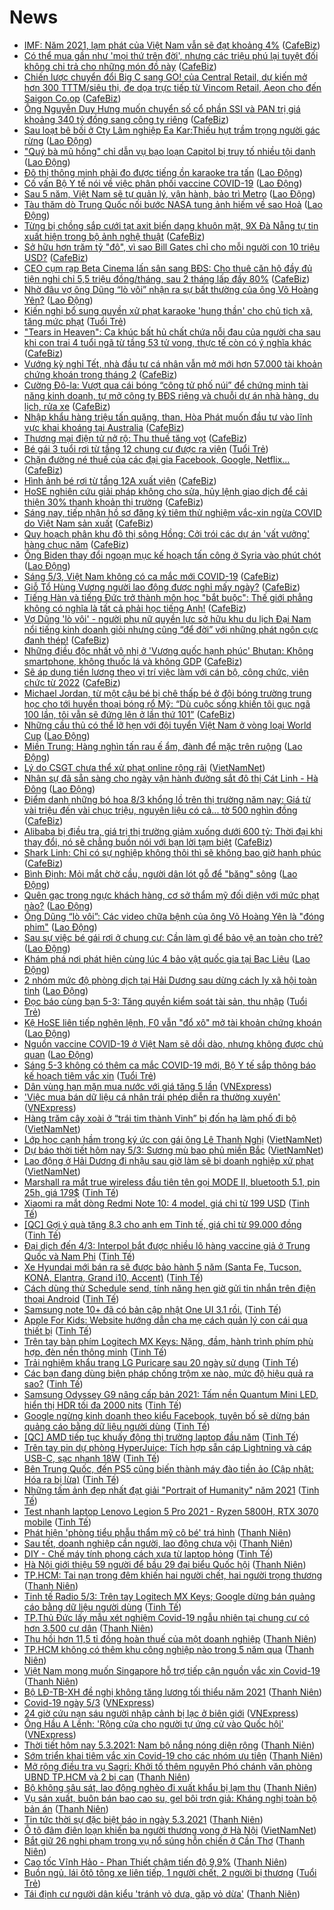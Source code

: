 # News

- [IMF: Năm 2021, lạm phát của Việt Nam vẫn sẽ đạt khoảng 4%](https://cafebiz.vn/imf-nam-2021-lam-phat-cua-viet-nam-van-se-dat-khoang-4-2021030509435631.chn) ([CafeBiz](https://cafebiz.vn))
- [Có thể mua gần như 'mọi thứ trên đời', nhưng các triệu phú lại tuyệt đối không chi trả cho những món đồ này](https://cafebiz.vn/co-the-mua-gan-nhu-moi-thu-tren-doi-nhung-cac-trieu-phu-lai-tuyet-doi-khong-chi-tra-cho-nhung-mon-do-nay-20210305085640605.chn) ([CafeBiz](https://cafebiz.vn))
- [Chiến lược chuyển đổi Big C sang GO! của Central Retail, dự kiến mở hơn 300 TTTM/siêu thị, đe dọa trực tiếp từ Vincom Retail, Aeon cho đến Saigon Co.op](https://cafebiz.vn/chien-luoc-chuyen-doi-big-c-sang-go-cua-rental-retail-du-kien-mo-hon-300-tttm-sieu-thi-de-doa-truc-tiep-tu-vincom-retail-aeon-cho-den-saigon-coop-20210305093922446.chn) ([CafeBiz](https://cafebiz.vn))
- [Ông Nguyễn Duy Hưng muốn chuyển số cổ phần SSI và PAN trị giá khoảng 340 tỷ đồng sang công ty riêng](https://cafebiz.vn/ong-nguyen-duy-hung-muon-chuyen-so-co-phan-ssi-va-pan-tri-gia-khoang-340-ty-dong-sang-cong-ty-rieng-20210305093733065.chn) ([CafeBiz](https://cafebiz.vn))
- [Sau loạt bê bối ở Cty Lâm nghiệp Ea Kar:Thiếu hụt trầm trọng người gác rừng](https://laodong.vn/xa-hoi/sau-loat-be-boi-o-cty-lam-nghiep-ea-karthieu-hut-tram-trong-nguoi-gac-rung-885875.ldo) ([Lao Động](https://laodong.vn))
- [&quot;Quý bà mũ hồng&quot; chỉ dẫn vụ bạo loạn Capitol bị truy tố nhiều tội danh](https://laodong.vn/the-gioi/quy-ba-mu-hong-chi-dan-vu-bao-loan-capitol-bi-truy-to-nhieu-toi-danh-885949.ldo) ([Lao Động](https://laodong.vn))
- [Đô thị thông minh phải đo được tiếng ồn karaoke tra tấn](https://laodong.vn/su-kien-binh-luan/do-thi-thong-minh-phai-do-duoc-tieng-on-karaoke-tra-tan-885944.ldo) ([Lao Động](https://laodong.vn))
- [Cố vấn Bộ Y tế nói về việc phân phối vaccine COVID-19](https://laodong.vn/video-thoi-su/co-van-bo-y-te-noi-ve-viec-phan-phoi-vaccine-covid-19-885472.ldo) ([Lao Động](https://laodong.vn))
- [Sau 5 năm, Việt Nam sẽ tự  quản lý, vận hành, bảo trì Metro](https://laodong.vn/xa-hoi/sau-5-nam-viet-nam-se-tu-quan-ly-van-hanh-bao-tri-metro-885894.ldo) ([Lao Động](https://laodong.vn))
- [Tàu thăm dò Trung Quốc nối bước NASA tung ảnh hiếm về sao Hoả](https://laodong.vn/photo/tau-tham-do-trung-quoc-noi-buoc-nasa-tung-anh-hiem-ve-sao-hoa-885912.ldo) ([Lao Động](https://laodong.vn))
- [Từng bị chồng sắp cưới tạt axit biến dạng khuôn mặt, 9X Đà Nẵng tự tin xuất hiện trong bộ ảnh nghệ thuật](https://cafebiz.vn/tung-bi-chong-sap-cuoi-tat-axit-bien-dang-khuon-mat-9x-da-nang-tu-tin-xuat-hien-trong-bo-anh-nghe-thuat-20210304161958001.chn) ([CafeBiz](https://cafebiz.vn))
- [Sở hữu hơn trăm tỷ "đô", vì sao Bill Gates chỉ cho mỗi người con 10 triệu USD?](https://cafebiz.vn/so-huu-hon-tram-ty-do-vi-sao-bill-gates-chi-cho-moi-nguoi-con-10-trieu-usd-20210305090125852.chn) ([CafeBiz](https://cafebiz.vn))
- [CEO cụm rạp Beta Cinema lấn sân sang BĐS: Cho thuê căn hộ đầy đủ tiện nghi chỉ 5,5 triệu đồng/tháng, sau 2 tháng lấp đầy 80%](https://cafebiz.vn/ceo-cum-rap-beta-cinema-lan-san-sang-bds-cho-thue-can-ho-day-du-tien-nghi-chi-55-trieu-dong-thang-sau-2-thang-lap-day-80-20210305084501245.chn) ([CafeBiz](https://cafebiz.vn))
- [Nhờ đâu vợ ông Dũng “lò vôi” nhận ra sự bất thường của ông Võ Hoàng Yên?](https://laodong.vn/video-thoi-su/nho-dau-vo-ong-dung-lo-voi-nhan-ra-su-bat-thuong-cua-ong-vo-hoang-yen-885810.ldo) ([Lao Động](https://laodong.vn))
- [Kiến nghị bổ sung quyền xử phạt karaoke 'hung thần' cho chủ tịch xã, tăng mức phạt](https://tuoitre.vn/kien-nghi-bo-sung-quyen-xu-phat-karaoke-hung-than-cho-chu-tich-xa-tang-muc-phat-20210305080418133.htm) ([Tuổi Trẻ](https://tuoitre.vn))
- ["Tears in Heaven": Ca khúc bất hủ chất chứa nỗi đau của người cha sau khi con trai 4 tuổi ngã từ tầng 53 tử vong, thực tế còn có ý nghĩa khác](https://cafebiz.vn/tears-in-heaven-ca-khuc-bat-hu-chat-chua-noi-dau-cua-nguoi-cha-sau-khi-con-trai-4-tuoi-nga-tu-tang-53-tu-vong-thuc-te-con-co-y-nghia-khac-20210305085803132.chn) ([CafeBiz](https://cafebiz.vn))
- [Vướng kỳ nghỉ Tết, nhà đầu tư cá nhân vẫn mở mới hơn 57.000 tài khoản chứng khoán trong tháng 2](https://cafebiz.vn/vuong-ky-nghi-tet-nha-dau-tu-ca-nhan-van-mo-moi-hon-57000-tai-khoan-chung-khoan-trong-thang-2-20210305085514461.chn) ([CafeBiz](https://cafebiz.vn))
- [Cường Đô-la: Vượt qua cái bóng “công tử phố núi” để chứng minh tài năng kinh doanh, tự mở công ty BĐS riêng và chuỗi dự án nhà hàng, du lịch, rửa xe](https://cafebiz.vn/cuong-do-la-vuot-qua-cai-bong-cong-tu-pho-nui-de-chung-minh-tai-nang-kinh-doanh-tu-mo-cong-ty-bds-rieng-va-chuoi-du-an-nha-hang-du-lich-rua-xe-20210226181919314.chn) ([CafeBiz](https://cafebiz.vn))
- [Nhập khẩu hàng triệu tấn quặng, than, Hòa Phát muốn đầu tư vào lĩnh vực khai khoáng tại Australia](https://cafebiz.vn/nhap-khau-hang-trieu-tan-quang-than-hoa-phat-muon-dau-tu-vao-linh-vuc-khai-khoang-tai-australia-20210305085006635.chn) ([CafeBiz](https://cafebiz.vn))
- [Thương mại điện tử nở rộ: Thu thuế tăng vọt](https://cafebiz.vn/thuong-mai-dien-tu-no-ro-thu-thue-tang-vot-20210305084647442.chn) ([CafeBiz](https://cafebiz.vn))
- [Bé gái 3 tuổi rơi từ tầng 12 chung cư được ra viện](https://tuoitre.vn/be-3-tuoi-roi-tu-tang-12-chung-cu-suc-khoe-da-on-dinh-duoc-ra-vien-20210305082642794.htm) ([Tuổi Trẻ](https://tuoitre.vn))
- [Chặn đường né thuế của các đại gia Facebook, Google, Netflix...](https://cafebiz.vn/chan-duong-ne-thue-cua-cac-dai-gia-facebook-google-netflix-20210305084205071.chn) ([CafeBiz](https://cafebiz.vn))
- [Hình ảnh bé rơi từ tầng 12A xuất viện](https://cafebiz.vn/hinh-anh-be-roi-tu-tang-12a-xuat-vien-2021030508415583.chn) ([CafeBiz](https://cafebiz.vn))
- [HoSE nghiên cứu giải pháp không cho sửa, hủy lệnh giao dịch để cải thiện 30% thanh khoản thị trường](https://cafebiz.vn/hose-nghien-cuu-giai-phap-khong-cho-sua-huy-lenh-giao-dich-de-cai-thien-30-thanh-khoan-thi-truong-20210305084008737.chn) ([CafeBiz](https://cafebiz.vn))
- [Sáng nay, tiếp nhận hồ sơ đăng ký tiêm thử nghiệm vắc-xin ngừa COVID do Việt Nam sản xuất](https://cafebiz.vn/sang-nay-tiep-nhan-ho-so-dang-ky-tiem-thu-nghiem-vac-xin-ngua-covid-do-viet-nam-san-xuat-20210305083943815.chn) ([CafeBiz](https://cafebiz.vn))
- [Quy hoạch phân khu đô thị sông Hồng: Cởi trói các dự án 'vất vưởng' hàng chục năm](https://cafebiz.vn/quy-hoach-phan-khu-do-thi-song-hong-coi-troi-cac-du-an-vat-vuong-hang-chuc-nam-20210305083055579.chn) ([CafeBiz](https://cafebiz.vn))
- [Ông Biden thay đổi ngoạn mục kế hoạch tấn công ở Syria vào phút chót](https://laodong.vn/the-gioi/ong-biden-thay-doi-ngoan-muc-ke-hoach-tan-cong-o-syria-vao-phut-chot-885952.ldo) ([Lao Động](https://laodong.vn))
- [Sáng 5/3, Việt Nam không có ca mắc mới COVID-19](https://cafebiz.vn/sang-5-3-viet-nam-khong-co-ca-mac-moi-covid-19-20210305082821292.chn) ([CafeBiz](https://cafebiz.vn))
- [Giỗ Tổ Hùng Vương người lao động được nghỉ mấy ngày?](https://cafebiz.vn/gio-to-hung-vuong-nguoi-lao-dong-duoc-nghi-may-ngay-20210305082538264.chn) ([CafeBiz](https://cafebiz.vn))
- [Tiếng Hàn và tiếng Đức trở thành môn học "bắt buộc": Thế giới phẳng không có nghĩa là tất cả phải học tiếng Anh!](https://cafebiz.vn/tieng-han-va-tieng-duc-tro-thanh-mon-hoc-bat-buoc-the-gioi-phang-khong-co-nghia-la-tat-ca-phai-hoc-tieng-anh-20210305082446823.chn) ([CafeBiz](https://cafebiz.vn))
- [Vợ Dũng 'lò vôi' - người phụ nữ quyền lực sở hữu khu du lịch Đại Nam nổi tiếng kinh doanh giỏi nhưng cũng “để đời” với những phát ngôn cực đanh thép!](https://cafebiz.vn/vo-dung-lo-voi-nguoi-phu-nu-quyen-luc-so-huu-khu-du-lich-dai-nam-noi-tieng-kinh-doanh-gioi-nhung-cung-de-doi-voi-nhung-phat-ngon-cuc-danh-thep-20210305082100699.chn) ([CafeBiz](https://cafebiz.vn))
- [Những điều độc nhất vô nhị ở 'Vương quốc hạnh phúc' Bhutan: Không smartphone, không thuốc lá và không GDP](https://cafebiz.vn/nhung-dieu-doc-nhat-vo-nhi-o-vuong-quoc-hanh-phuc-bhutan-khong-smartphone-khong-thuoc-la-va-khong-gdp-20210304145922104.chn) ([CafeBiz](https://cafebiz.vn))
- [Sẽ áp dụng tiền lương theo vị trí việc làm với cán bộ, công chức, viên chức từ 2022](https://cafebiz.vn/se-ap-dung-tien-luong-theo-vi-tri-viec-lam-voi-can-bo-cong-chuc-vien-chuc-tu-2022-2021030508193199.chn) ([CafeBiz](https://cafebiz.vn))
- [Michael Jordan, từ một cậu bé bị chê thấp bé ở đội bóng trường trung học cho tới huyền thoại bóng rổ Mỹ: “Dù cuộc sống khiến tôi gục ngã 100 lần, tôi vẫn sẽ đứng lên ở lần thứ 101”](https://cafebiz.vn/michael-jordan-tu-mot-cau-be-bi-che-thap-be-o-doi-bong-truong-trung-hoc-cho-toi-huyen-thoai-bong-ro-my-du-cuoc-song-khien-toi-guc-nga-100-lan-toi-van-se-dung-len-o-lan-thu-101-20210304152458847.chn) ([CafeBiz](https://cafebiz.vn))
- [Những cầu thủ có thể lỡ hẹn với đội tuyển Việt Nam ở vòng loại World Cup](https://laodong.vn/bong-da/nhung-cau-thu-co-the-lo-hen-voi-doi-tuyen-viet-nam-o-vong-loai-world-cup-885794.ldo) ([Lao Động](https://laodong.vn))
- [Miền Trung: Hàng nghìn tấn rau ế ẩm, đành để mặc trên ruộng](https://laodong.vn/kinh-te/mien-trung-hang-nghin-tan-rau-e-am-danh-de-mac-tren-ruong-885891.ldo) ([Lao Động](https://laodong.vn))
- [Lý do CSGT chưa thể xử phạt online rộng rãi](http://vietnamnet.vn/vn/thoi-su/an-toan-giao-thong/ly-do-csgt-chua-the-xu-phat-online-rong-rai-717346.html) ([VietNamNet](https://vietnamnet.vn))
- [Nhân sự đã sẵn sàng cho ngày vận hành đường sắt đô thị Cát Linh - Hà Đông](https://laodong.vn/giao-thong/nhan-su-da-san-sang-cho-ngay-van-hanh-duong-sat-do-thi-cat-linh-ha-dong-885892.ldo) ([Lao Động](https://laodong.vn))
- [Điểm danh những bó hoa 8/3 khổng lồ trên thị trường năm nay: Giá từ vài triệu đến vài chục triệu, nguyên liệu có cả... tờ 500 nghìn đồng](https://cafebiz.vn/diem-danh-nhung-bo-hoa-8-3-khong-lo-tren-thi-truong-nam-nay-gia-tu-vai-trieu-den-vai-chuc-trieu-nguyen-lieu-co-ca-to-500-nghin-dong-20210304151125759.chn) ([CafeBiz](https://cafebiz.vn))
- [Alibaba bị điều tra, giá trị thị trường giảm xuống dưới 600 tỷ: Thời đại khi thay đổi, nó sẽ chẳng buồn nói với bạn lời tạm biệt](https://cafebiz.vn/alibaba-bi-dieu-tra-gia-tri-thi-truong-giam-xuong-duoi-600-ty-thoi-dai-khi-thay-doi-no-se-chang-buon-noi-voi-ban-loi-tam-biet-20210304154208804.chn) ([CafeBiz](https://cafebiz.vn))
- [Shark Linh: Chỉ có sự nghiệp không thôi thì sẽ không bao giờ hạnh phúc](https://cafebiz.vn/shark-linh-chi-co-su-nghiep-khong-se-khong-bao-gio-hanh-phuc-20210304161712949.chn) ([CafeBiz](https://cafebiz.vn))
- [Bình Định: Mỏi mắt chờ cầu, người dân lót gỗ để &quot;băng&quot; sông](https://laodong.vn/photo/binh-dinh-moi-mat-cho-cau-nguoi-dan-lot-go-de-bang-song-885865.ldo) ([Lao Động](https://laodong.vn))
- [Quên gạc trong ngực khách hàng, cơ sở thẩm mỹ đối diện với mức phạt nào?](https://laodong.vn/video/quen-gac-trong-nguc-khach-hang-co-so-tham-my-doi-dien-voi-muc-phat-nao-885770.ldo) ([Lao Động](https://laodong.vn))
- [Ông Dũng “lò vôi”: Các video chữa bệnh của ông Võ Hoàng Yên là &quot;đóng phim&quot;](https://laodong.vn/video-thoi-su/ong-dung-lo-voi-cac-video-chua-benh-cua-ong-vo-hoang-yen-la-dong-phim-885854.ldo) ([Lao Động](https://laodong.vn))
- [Sau sự việc bé gái rơi ở chung cư: Cần làm gì để bảo vệ an toàn cho trẻ?](https://laodong.vn/gia-dinh-hon-nhan/sau-su-viec-be-gai-roi-o-chung-cu-can-lam-gi-de-bao-ve-an-toan-cho-tre-885767.ldo) ([Lao Động](https://laodong.vn))
- [Khám phá nơi phát hiện cùng lúc 4 bảo vật quốc gia tại Bạc Liêu](https://laodong.vn/photo/kham-pha-noi-phat-hien-cung-luc-4-bao-vat-quoc-gia-tai-bac-lieu-885787.ldo) ([Lao Động](https://laodong.vn))
- [2 nhóm mức độ phòng dịch tại Hải Dương sau dừng cách ly xã hội toàn tỉnh](https://laodong.vn/infographic/2-nhom-muc-do-phong-dich-tai-hai-duong-sau-dung-cach-ly-xa-hoi-toan-tinh-882734.ldo) ([Lao Động](https://laodong.vn))
- [Đọc báo cùng bạn 5-3: Tăng quyền kiểm soát tài sản, thu nhập](https://tuoitre.vn/doc-bao-cung-ban-5-3-tang-quyen-kiem-soat-tai-san-thu-nhap-20210305050914958.htm) ([Tuổi Trẻ](https://tuoitre.vn))
- [Kệ HoSE liên tiếp nghẽn lệnh, F0 vẫn &quot;đổ xô&quot; mở tài khoản chứng khoán](https://laodong.vn/kinh-te/ke-hose-lien-tiep-nghen-lenh-f0-van-do-xo-mo-tai-khoan-chung-khoan-885935.ldo) ([Lao Động](https://laodong.vn))
- [Nguồn vaccine COVID-19 ở Việt Nam sẽ dồi dào, nhưng không được chủ quan](https://laodong.vn/y-te/nguon-vaccine-covid-19-o-viet-nam-se-doi-dao-nhung-khong-duoc-chu-quan-885883.ldo) ([Lao Động](https://laodong.vn))
- [Sáng 5-3 không có thêm ca mắc COVID-19 mới, Bộ Y tế sắp thông báo kế hoạch tiêm vắc xin](https://tuoitre.vn/sang-5-3-khong-co-them-ca-mac-covid-19-moi-bo-y-te-sap-thong-bao-ke-hoach-tiem-vac-xin-20210305061915979.htm) ([Tuổi Trẻ](https://tuoitre.vn))
- [Dân vùng hạn mặn mua nước với giá tăng 5 lần](https://vnexpress.net/dan-vung-han-man-mua-nuoc-voi-gia-tang-5-lan-4243658.html) ([VNExpress](https://vnexpress.net))
- ['Việc mua bán dữ liệu cá nhân trái phép diễn ra thường xuyên'](https://vnexpress.net/viec-mua-ban-du-lieu-ca-nhan-trai-phep-dien-ra-thuong-xuyen-4243688.html) ([VNExpress](https://vnexpress.net))
- [Hàng trăm cây xoài ở “trái tim thành Vinh” bị đốn hạ làm phố đi bộ](http://vietnamnet.vn/vn/thoi-su/hang-tram-cay-xoai-o-trai-tim-thanh-vinh-bi-don-ha-lam-pho-di-bo-717207.html) ([VietNamNet](https://vietnamnet.vn))
- [Lớp học cạnh hầm trong ký ức con gái ông Lê Thanh Nghị](http://vietnamnet.vn/vn/thoi-su/media/lop-hoc-canh-ham-trong-ky-uc-con-gai-ong-le-thanh-nghi-717251.html) ([VietNamNet](https://vietnamnet.vn))
- [Dự báo thời tiết hôm nay 5/3: Sương mù bao phủ miền Bắc](http://vietnamnet.vn/vn/thoi-su/du-bao-thoi-tiet-hom-nay-5-3-suong-mu-bao-phu-mien-bac-717283.html) ([VietNamNet](https://vietnamnet.vn))
- [Lao động ở Hải Dương đi nhậu sau giờ làm sẽ bị doanh nghiệp xử phạt](http://vietnamnet.vn/vn/thoi-su/lao-dong-o-hai-duong-di-nhau-sau-gio-lam-se-bi-doanh-nghiep-xu-phat-717319.html) ([VietNamNet](https://vietnamnet.vn))
- [Marshall ra mắt true wireless đầu tiên tên gọi MODE II, bluetooth 5.1, pin 25h, giá 179$](https://tinhte.vn/thread/marshall-ra-mat-true-wireless-dau-tien-ten-goi-mode-ii-bluetooth-5-1-pin-25h-gia-179.3287781/) ([Tinh Tế](https://tinhte.vn))
- [Xiaomi ra mắt dòng Redmi Note 10: 4 model, giá chỉ từ 199 USD](https://tinhte.vn/thread/xiaomi-ra-mat-dong-redmi-note-10-4-model-gia-chi-tu-199-usd.3287683/) ([Tinh Tế](https://tinhte.vn))
- [[QC] Gợi ý quà tặng 8.3 cho anh em Tinh tế, giá chỉ từ 99.000 đồng](https://tinhte.vn/thread/qc-goi-y-qua-tang-8-3-cho-anh-em-tinh-te-gia-chi-tu-99-000-dong.3287462/) ([Tinh Tế](https://tinhte.vn))
- [Đại dịch đến 4/3: Interpol bắt được nhiều lô hàng vaccine giả ở Trung Quốc và Nam Phi](https://tinhte.vn/thread/dai-dich-den-4-3-interpol-bat-duoc-nhieu-lo-hang-vaccine-gia-o-trung-quoc-va-nam-phi.3287472/) ([Tinh Tế](https://tinhte.vn))
- [Xe Hyundai mới bán ra sẽ được bảo hành 5 năm (Santa Fe, Tucson, KONA, Elantra, Grand i10, Accent)](https://tinhte.vn/thread/xe-hyundai-moi-ban-ra-se-duoc-bao-hanh-5-nam-santa-fe-tucson-kona-elantra-grand-i10-accent.3286408/) ([Tinh Tế](https://tinhte.vn))
- [Cách dùng thử Schedule send, tính năng hẹn giờ gửi tin nhắn trên điện thoại Android](https://tinhte.vn/thread/cach-dung-thu-schedule-send-tinh-nang-hen-gio-gui-tin-nhan-tren-dien-thoai-android.3287651/) ([Tinh Tế](https://tinhte.vn))
- [Samsung note 10+ đã có bản cập nhật One UI 3.1 rồi.](https://tinhte.vn/thread/samsung-note-10-da-co-ban-cap-nhat-one-ui-3-1-roi.3287038/) ([Tinh Tế](https://tinhte.vn))
- [Apple For Kids: Website hướng dẫn cha mẹ cách quản lý con cái qua thiết bị](https://tinhte.vn/thread/apple-for-kids-website-huong-dan-cha-me-cach-quan-ly-con-cai-qua-thiet-bi.3287723/) ([Tinh Tế](https://tinhte.vn))
- [Trên tay bàn phím Logitech MX Keys: Nặng, đầm, hành trình phím phù hợp, đèn nền thông minh](https://tinhte.vn/thread/tren-tay-ban-phim-logitech-mx-keys-nang-dam-hanh-trinh-phim-phu-hop-den-nen-thong-minh.3287201/) ([Tinh Tế](https://tinhte.vn))
- [Trải nghiệm khẩu trang LG Puricare sau 20 ngày sử dụng](https://tinhte.vn/thread/trai-nghiem-khau-trang-lg-puricare-sau-20-ngay-su-dung.3287421/) ([Tinh Tế](https://tinhte.vn))
- [Các bạn đang dùng biện pháp chống trộm xe nào, mức độ hiệu quả ra sao?](https://tinhte.vn/thread/cac-ban-dang-dung-bien-phap-chong-trom-xe-nao-muc-do-hieu-qua-ra-sao.3286909/) ([Tinh Tế](https://tinhte.vn))
- [Samsung Odyssey G9 nâng cấp bản 2021: Tấm nền Quantum Mini LED, hiển thị HDR tối đa 2000 nits](https://tinhte.vn/thread/samsung-odyssey-g9-nang-cap-ban-2021-tam-nen-quantum-mini-led-hien-thi-hdr-toi-da-2000-nits.3287638/) ([Tinh Tế](https://tinhte.vn))
- [Google ngừng kinh doanh theo kiểu Facebook, tuyên bố sẽ dừng bán quảng cáo bằng dữ liệu người dùng](https://tinhte.vn/thread/google-ngung-kinh-doanh-theo-kieu-facebook-tuyen-bo-se-dung-ban-quang-cao-bang-du-lieu-nguoi-dung.3287578/) ([Tinh Tế](https://tinhte.vn))
- [[QC] AMD tiếp tục khuấy động thị trường laptop đầu năm](https://tinhte.vn/thread/qc-amd-tiep-tuc-khuay-dong-thi-truong-laptop-dau-nam.3287152/) ([Tinh Tế](https://tinhte.vn))
- [Trên tay pin dự phòng HyperJuice: Tích hợp sẵn cáp Lightning và cáp USB-C, sạc nhanh 18W](https://tinhte.vn/thread/tren-tay-pin-du-phong-hyperjuice-tich-hop-san-cap-lightning-va-cap-usb-c-sac-nhanh-18w.3287121/) ([Tinh Tế](https://tinhte.vn))
- [Bên Trung Quốc, đến PS5 cũng biến thành máy đào tiền ảo (Cập nhật: Hóa ra bị lừa)](https://tinhte.vn/thread/ben-trung-quoc-den-ps5-cung-bien-thanh-may-dao-tien-ao-cap-nhat-hoa-ra-bi-lua.3287317/) ([Tinh Tế](https://tinhte.vn))
- [Những tấm ảnh đẹp nhất đạt giải "Portrait of Humanity" năm 2021](https://tinhte.vn/thread/nhung-tam-anh-dep-nhat-dat-giai-portrait-of-humanity-nam-2021.3286843/) ([Tinh Tế](https://tinhte.vn))
- [Test nhanh laptop Lenovo Legion 5 Pro 2021 - Ryzen 5800H, RTX 3070 mobile](https://tinhte.vn/thread/test-nhanh-laptop-lenovo-legion-5-pro-2021-ryzen-5800h-rtx-3070-mobile.3286929/) ([Tinh Tế](https://tinhte.vn))
- [Phát hiện 'phòng tiểu phẫu thẩm mỹ cô bé' trá hình](https://thanhnien.vn/thoi-su/phat-hien-phong-tieu-phau-tham-my-co-be-tra-hinh-1349803.html) ([Thanh Niên](https://thanhnien.vn))
- [Sau tết, doanh nghiệp cần người, lao động chưa vội](https://thanhnien.vn/thoi-su/sau-tet-doanh-nghiep-can-nguoi-lao-dong-chua-voi-1349546.html) ([Thanh Niên](https://thanhnien.vn))
- [DIY - Chế máy tính phong cách xưa từ laptop hỏng](https://tinhte.vn/thread/diy-che-may-tinh-phong-cach-xua-tu-laptop-hong.3286744/) ([Tinh Tế](https://tinhte.vn))
- [Hà Nội giới thiệu 59 người để bầu 29 đại biểu Quốc hội](https://thanhnien.vn/thoi-su/ha-noi-gioi-thieu-59-nguoi-de-bau-29-dai-bieu-quoc-hoi-1349734.html) ([Thanh Niên](https://thanhnien.vn))
- [TP.HCM: Tai nạn trong đêm khiến hai người chết, hai người trọng thương](https://thanhnien.vn/thoi-su/tphcm-tai-nan-trong-dem-khien-hai-nguoi-chet-hai-nguoi-trong-thuong-1349724.html) ([Thanh Niên](https://thanhnien.vn))
- [Tinh tế Radio 5/3: Trên tay Logitech MX Keys; Google dừng bán quảng cáo bằng dữ liệu người dùng](https://tinhte.vn/thread/tinh-te-radio-5-3-tren-tay-logitech-mx-keys-google-dung-ban-quang-cao-bang-du-lieu-nguoi-dung.3287788/) ([Tinh Tế](https://tinhte.vn))
- [TP.Thủ Đức lấy mẫu xét nghiệm Covid-19 ngẫu nhiên tại chung cư có hơn 3.500 cư dân](https://thanhnien.vn/thoi-su/tpthu-duc-lay-mau-xet-nghiem-covid-19-ngau-nhien-tai-chung-cu-co-hon-3500-cu-dan-1349715.html) ([Thanh Niên](https://thanhnien.vn))
- [Thu hồi hơn 11,5 tỉ đồng hoàn thuế của một doanh nghiệp](https://thanhnien.vn/thoi-su/thu-hoi-hon-115-ti-dong-hoan-thue-cua-mot-doanh-nghiep-1349730.html) ([Thanh Niên](https://thanhnien.vn))
- [TP.HCM không có thêm khu công nghiệp nào trong 5 năm qua](https://thanhnien.vn/thoi-su/tphcm-khong-co-them-khu-cong-nghiep-nao-trong-5-nam-qua-1349720.html) ([Thanh Niên](https://thanhnien.vn))
- [Việt Nam mong muốn Singapore hỗ trợ tiếp cận nguồn vắc xin Covid-19](https://thanhnien.vn/thoi-su/viet-nam-mong-muon-singapore-ho-tro-tiep-can-nguon-vac-xin-covid-19-1349713.html) ([Thanh Niên](https://thanhnien.vn))
- [Bộ LĐ-TB-XH đề nghị không tăng lương tối thiểu năm 2021](https://thanhnien.vn/thoi-su/bo-ld-tb-xh-de-nghi-khong-tang-luong-toi-thieu-nam-2021-1349722.html) ([Thanh Niên](https://thanhnien.vn))
- [Covid-19 ngày 5/3](https://vnexpress.net/covid-19-ngay-5-3-4243718.html) ([VNExpress](https://vnexpress.net))
- [24 giờ cứu nạn sáu người nhập cảnh bị lạc ở biên giới](https://vnexpress.net/24-gio-cuu-nan-sau-nguoi-nhap-canh-bi-lac-o-bien-gioi-4243666.html) ([VNExpress](https://vnexpress.net))
- [Ông Hầu A Lềnh: 'Rộng cửa cho người tự ứng cử vào Quốc hội'](https://vnexpress.net/ong-hau-a-lenh-rong-cua-cho-nguoi-tu-ung-cu-vao-quoc-hoi-4243379.html) ([VNExpress](https://vnexpress.net))
- [Thời tiết hôm nay 5.3.2021: Nam bộ nắng nóng diện rộng](https://thanhnien.vn/thoi-su/thoi-tiet-hom-nay-532021-nam-bo-nang-nong-dien-rong-1349744.html) ([Thanh Niên](https://thanhnien.vn))
- [Sớm triển khai tiêm vắc xin Covid-19 cho các nhóm ưu tiên](https://thanhnien.vn/thoi-su/som-trien-khai-tiem-vac-xin-covid-19-cho-cac-nhom-uu-tien-1349754.html) ([Thanh Niên](https://thanhnien.vn))
- [Mở rộng điều tra vụ Sagri: Khởi tố thêm nguyên Phó chánh văn phòng UBND TP.HCM và 2 bị can](https://thanhnien.vn/thoi-su/khoi-to-them-nguyen-pho-chanh-van-phong-ubnd-tphcm-va-2-bi-can-1349731.html) ([Thanh Niên](https://thanhnien.vn))
- [Bộ không sâu sát, lao động nghèo đi xuất khẩu bị lạm thu](https://thanhnien.vn/thoi-su/bo-khong-sau-sat-lao-dong-ngheo-di-xuat-khau-bi-lam-thu-1349732.html) ([Thanh Niên](https://thanhnien.vn))
- [Vụ sản xuất, buôn bán bao cao su, gel bôi trơn giả: Kháng nghị toàn bộ bản án](https://thanhnien.vn/thoi-su/khang-nghi-toan-bo-ban-an-1349712.html) ([Thanh Niên](https://thanhnien.vn))
- [Tin tức thời sự đặc biệt báo in ngày 5.3.2021](https://thanhnien.vn/thoi-su/tin-tuc-thoi-su-dac-biet-bao-in-ngay-532021-1349749.html) ([Thanh Niên](https://thanhnien.vn))
- [Ô tô đâm điên loạn khiến ba người thương vong ở Hà Nội](http://vietnamnet.vn/vn/thoi-su/o-to-dam-dien-loan-khien-ba-nguoi-thuong-vong-o-ha-noi-717327.html) ([VietNamNet](https://vietnamnet.vn))
- [Bắt giữ 26 nghi phạm trong vụ nổ súng hỗn chiến ở Cần Thơ](https://thanhnien.vn/thoi-su/bat-giu-26-nghi-pham-trong-vu-no-sung-hon-chien-o-can-tho-1349709.html) ([Thanh Niên](https://thanhnien.vn))
- [Cao tốc Vĩnh Hảo - Phan Thiết chậm tiến độ 9,9%](https://thanhnien.vn/thoi-su/cao-toc-vinh-hao-phan-thiet-cham-tien-do-99-1349670.html) ([Thanh Niên](https://thanhnien.vn))
- [Buồn ngủ, lái ôtô tông xe liên tiếp, 1 người chết, 2 người bị thương](https://tuoitre.vn/buon-ngu-lai-oto-tong-xe-lien-tiep-1-nguoi-chet-2-nguoi-bi-thuong-20210304224827889.htm) ([Tuổi Trẻ](https://tuoitre.vn))
- [Tái định cư người dân kiểu 'tránh vỏ dưa, gặp vỏ dừa'](https://thanhnien.vn/thoi-su/tai-dinh-cu-nguoi-dan-kieu-tranh-vo-dua-gap-vo-dua-1349671.html) ([Thanh Niên](https://thanhnien.vn))
